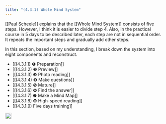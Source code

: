 ```yaml
---
title: "(4.3.1) Whole Mind System"
---
```


[[Paul Scheele]] explains that the [[Whole Mind System]] consists of five steps. However, I think it is easier to divide step 4. Also, in the practical course in 5 days to be described later, each step are not in sequential order. It repeats the important steps and gradually add other steps.

In this section, based on my understanding, I break down the system into eight components and reconstruct.

- [[(4.3.1.1) ❶ Preparation]]
- [[(4.3.1.2) ❷ Preview]]
- [[(4.3.1.3) ❸ Photo reading]]
- [[(4.3.1.4) ❹ Make questions]]
- [[(4.3.1.5) ❺ Mature]]
- [[(4.3.1.6) ❻ Find the answer]]
- [[(4.3.1.7) ❼ Make a Mind Map]]
- [[(4.3.1.8) ❽ High-speed reading]]
- [[(4.3.1.9) Five days training]]
<img src='https://scrapbox.io/api/pages/nishio/en/icon' alt='en.icon' height="19.5"/>
